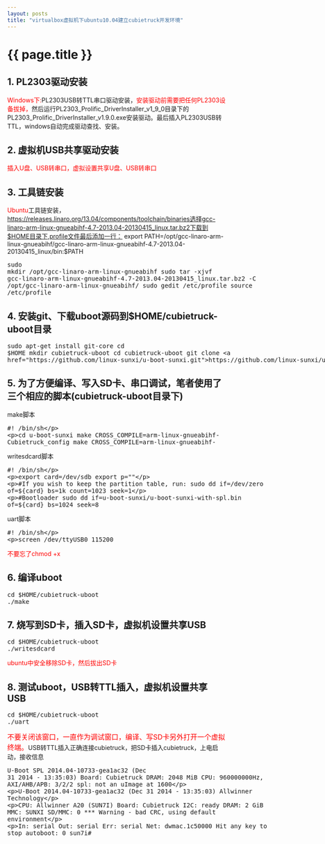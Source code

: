 ```yaml
---
layout: posts
title: "virtualbox虚拟机下ubuntu10.04建立cubietruck开发环境"
---
```

# {{ page.title }}
## 1. PL2303驱动安装
<font style="color: red; font-size: 14px;">Windows下:</font>PL2303USB转TTL串口驱动安装，<font style="color: red; font-size: 14px;">安装驱动前需要把任何PL2303设备拔掉，</font>然后运行PL2303_Prolific_DriverInstaller_v1_9_0目录下的PL2303_Prolific_DriverInstaller_v1.9.0.exe安装驱动。最后插入PL2303USB转TTL，windows自动完成驱动查找、安装。
## 2. 虚拟机USB共享驱动安装
<font style="color: red; font-size: 14px;">插入U盘、USB转串口，虚拟设置共享U盘、USB转串口</font>
## 3. 工具链安装
<font style="color: red; font-size: 14px;">Ubuntu</font>工具链安装，https://releases.linaro.org/13.04/components/toolchain/binaries选择gcc-linaro-arm-linux-gnueabihf-4.7-2013.04-20130415_linux.tar.bz2下载到$HOME目录下,profile文件最后添加一行：
export PATH=/opt/gcc-linaro-arm-linux-gnueabihf/gcc-linaro-arm-linux-gnueabihf-4.7-2013.04-20130415_linux/bin:$PATH<xmp class="prettyprint linenums">sudo mkdir /opt/gcc-linaro-arm-linux-gnueabihf
sudo tar -xjvf gcc-linaro-arm-linux-gnueabihf-4.7-2013.04-20130415_linux.tar.bz2 -C /opt/gcc-linaro-arm-linux-gnueabihf/
sudo gedit /etc/profile
source /etc/profile</xmp>
## 4. 安装git、下载uboot源码到$HOME/cubietruck-uboot目录
<xmp class="prettyprint linenums">sudo apt-get install git-core
cd $HOME
mkdir cubietruck-uboot
cd cubietruck-uboot
git clone https://github.com/linux-sunxi/u-boot-sunxi.git</xmp>
## 5. 为了方便编译、写入SD卡、串口调试，笔者使用了三个相应的脚本(cubietruck-uboot目录下)
make脚本
<xmp class="prettyprint linenums">#! /bin/sh

cd u-boot-sunxi
make CROSS_COMPILE=arm-linux-gnueabihf- Cubietruck_config
make CROSS_COMPILE=arm-linux-gnueabihf-</xmp>
writesdcard脚本
<xmp class="prettyprint linenums">#! /bin/sh

export card=/dev/sdb
export p=""

#If you wish to keep the partition table, run:
sudo dd if=/dev/zero of=${card} bs=1k count=1023 seek=1

#Bootloader
sudo dd if=u-boot-sunxi/u-boot-sunxi-with-spl.bin of=${card} bs=1024 seek=8</xmp>
uart脚本
<xmp class="prettyprint linenums">#! /bin/sh

screen /dev/ttyUSB0 115200
</xmp>
<font style="color: red; font-size: 14px;">不要忘了chmod +x</font>
## 6. 编译uboot
<xmp class="prettyprint linenums">cd $HOME/cubietruck-uboot
./make</xmp>
## 7. 烧写到SD卡，插入SD卡，虚拟机设置共享USB
<xmp class="prettyprint linenums">cd $HOME/cubietruck-uboot
./writesdcard</xmp>
<font style="color: red; font-size: 14px;">ubuntu中安全移除SD卡，然后拔出SD卡</font>
## 8. 测试uboot，USB转TTL插入，虚拟机设置共享USB
<xmp class="prettyprint linenums">cd $HOME/cubietruck-uboot
./uart</xmp>
<font style="color: red; font-size: 16px;">不要关闭该窗口，一直作为调试窗口，编译、写SD卡另外打开一个虚拟终端。</font>USB转TTL插入正确连接cubietruck，把SD卡插入cubietruck，上电启动，接收信息
<xmp class="prettyprint linenums">U-Boot SPL 2014.04-10733-gea1ac32 (Dec 31 2014 - 13:35:03)
Board: Cubietruck
DRAM: 2048 MiB
CPU: 960000000Hz, AXI/AHB/APB: 3/2/2
spl: not an uImage at 1600


U-Boot 2014.04-10733-gea1ac32 (Dec 31 2014 - 13:35:03) Allwinner Technology

CPU:   Allwinner A20 (SUN7I)
Board: Cubietruck
I2C:   ready
DRAM:  2 GiB
MMC:   SUNXI SD/MMC: 0
*** Warning - bad CRC, using default environment

In:    serial
Out:   serial
Err:   serial
Net:   dwmac.1c50000
Hit any key to stop autoboot:  0 
sun7i# </xmp>
